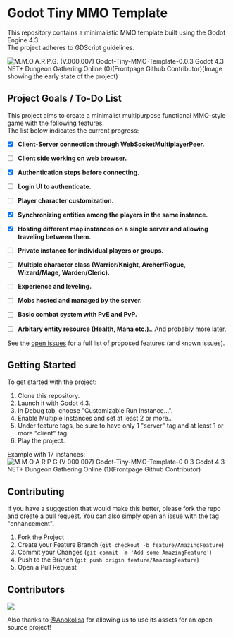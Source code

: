 # Godot Tiny MMO Template

This repository contains a minimalistic MMO template built using the Godot Engine 4.3.  
The project adheres to GDScript guidelines.

![M.M.O.A.R.P.G. (V.000.007) Godot-Tiny-MMO-Template-0.0.3 Godot 4.3 NET+ Dungeon Gathering Online (0)(Frontpage Github Contributor)(Image showing the early state of the project)](https://github.com/user-attachments/assets/017df4d6-a6fa-465c-a9ea-d74cf1c27393)

## Project Goals / To-Do List

This project aims to create a minimalist multipurpose functional MMO-style game with the following features.  
The list below indicates the current progress:

- [X] **Client-Server connection through WebSocketMultiplayerPeer.**
- [ ] **Client side working on web browser.**
- [X] **Authentication steps before connecting.**
- [ ] **Login UI to authenticate.**
- [ ] **Player character customization.**
- [X] **Synchronizing entities among the players in the same instance.**
- [X] **Hosting different map instances on a single server and allowing traveling between them.**
- [ ] **Private instance for individual players or groups.**
- [ ] **Multiple character class (Warrior/Knight, Archer/Rogue, Wizard/Mage, Warden/Cleric).**
- [ ] **Experience and leveling.**
- [ ] **Mobs hosted and managed by the server.**
- [ ] **Basic combat system with PvE and PvP.**
- [ ] **Arbitary entity resource (Health, Mana etc.).**. 
And probably more later.


See the [open issues](https://github.com/SlayHorizon/godot-tiny-mmo-template/issues) for a full list of proposed features (and known issues).  

## Getting Started

To get started with the project:
1. Clone this repository.
2. Launch it with Godot 4.3.
3. In Debug tab, choose "Customizable Run Instance...".
4. Enable Multiple Instances and set at least 2 or more..
5. Under feature tags, be sure to have only 1 "server" tag and at least 1 or more "client" tag.
6. Play the project.

Example with 17 instances:
![M M O A R P G (V 000 007) Godot-Tiny-MMO-Template-0 0 3 Godot 4 3 NET+ Dungeon Gathering Online (1)(Frontpage Github Contributor)](https://github.com/user-attachments/assets/5ca8d95d-c78b-4027-8c23-77d4e987b4ef)



## Contributing

If you have a suggestion that would make this better, please fork the repo and create a pull request. You can also simply open an issue with the tag "enhancement".

1. Fork the Project
2. Create your Feature Branch (`git checkout -b feature/AmazingFeature`)
3. Commit your Changes (`git commit -m 'Add some AmazingFeature'`)
4. Push to the Branch (`git push origin feature/AmazingFeature`)
5. Open a Pull Request

## Contributors
<a href = "https://github.com/SlayHorizon/simple-sqlite/graphs/contributors">
  <img src = "https://contrib.rocks/image?repo=SlayHorizon/godot-tiny-mmo-template"/>
</a>  

Also thanks to [@Anokolisa](https://anokolisa.itch.io/dungeon-crawler-pixel-art-asset-pack) for allowing us to use its assets for an open source project!
